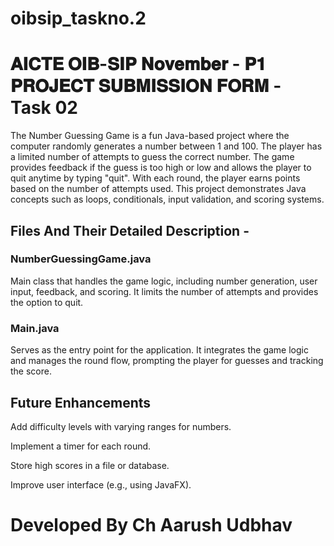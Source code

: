 # oibsip_taskno.2
# 𝐀𝐈𝐂𝐓𝐄 𝐎𝐈𝐁-𝐒𝐈𝐏 𝐍𝐨𝐯𝐞𝐦𝐛𝐞𝐫 - 𝐏𝟏 𝐏𝐑𝐎𝐉𝐄𝐂𝐓 𝐒𝐔𝐁𝐌𝐈𝐒𝐒𝐈𝐎𝐍 𝐅𝐎𝐑𝐌 - Task 02
The Number Guessing Game is a fun Java-based project where the computer randomly generates a number between 1 and 100. The player has a limited number of attempts to guess the correct number. The game provides feedback if the guess is too high or low and allows the player to quit anytime by typing "quit". With each round, the player earns points based on the number of attempts used. This project demonstrates Java concepts such as loops, conditionals, input validation, and scoring systems.

## Files And Their Detailed Description -
### NumberGuessingGame.java
Main class that handles the game logic, including number generation, user input, feedback, and scoring. It limits the number of attempts and provides the option to quit.

### Main.java
Serves as the entry point for the application. It integrates the game logic and manages the round flow, prompting the player for guesses and tracking the score.

## Future Enhancements
Add difficulty levels with varying ranges for numbers.

Implement a timer for each round.

Store high scores in a file or database.

Improve user interface (e.g., using JavaFX).

# Developed By Ch Aarush Udbhav
